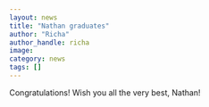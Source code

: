 ```yaml
---
layout: news
title: "Nathan graduates"
author: "Richa"
author_handle: richa
image: 
category: news
tags: []
---
```

Congratulations! Wish you all the very best, Nathan!